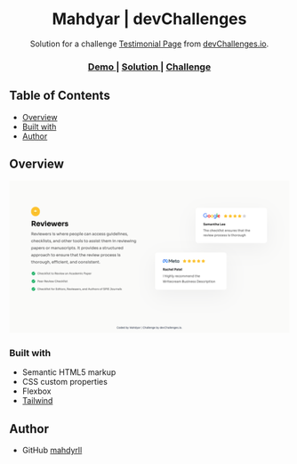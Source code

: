 <h1 align="center">Mahdyar | devChallenges</h1>

<div align="center">
   Solution for a challenge <a href="https://devchallenges.io/challenge/testimonial-page" target="_blank">Testimonial Page</a> from <a href="http://devchallenges.io" target="_blank">devChallenges.io</a>.
</div>

<div align="center">
  <h3>
    <a href="https://mahdyrll.github.io/testimonial-page/">
      Demo
    </a>
    <span> | </span>
    <a href="https://devchallenges.io/solution/39175">
      Solution
    </a>
    <span> | </span>
    <a href="https://devchallenges.io/challenge/testimonial-page">
      Challenge
    </a>
  </h3>
</div>

## Table of Contents

- [Overview](#overview)
- [Built with](#built-with)
- [Author](#author)


## Overview

![screenshot](./Screen%20Shot%202024-11-17%20at%208.27.23%20PM.png)


### Built with


- Semantic HTML5 markup
- CSS custom properties
- Flexbox
- [Tailwind](https://tailwindcss.com/)


## Author

- GitHub [mahdyrll](https://github.com/Mahdyrll)
